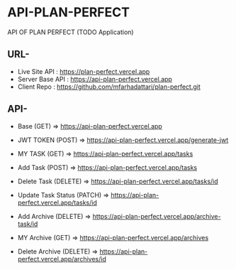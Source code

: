 # API-PLAN-PERFECT

API OF PLAN PERFECT (TODO Application)

## URL-

- Live Site API : https://plan-perfect.vercel.app
- Server Base API : https://api-plan-perfect.vercel.app
- Client Repo : https://github.com/mfarhadattari/plan-perfect.git

## API-

- Base (GET) => https://api-plan-perfect.vercel.app

- JWT TOKEN (POST) => https://api-plan-perfect.vercel.app/generate-jwt

- MY TASK (GET) => https://api-plan-perfect.vercel.app/tasks

- Add Task (POST) => https://api-plan-perfect.vercel.app/tasks

- Delete Task (DELETE) => https://api-plan-perfect.vercel.app/tasks/id

- Update Task Status (PATCH) => https://api-plan-perfect.vercel.app/tasks/id

- Add Archive (DELETE) => https://api-plan-perfect.vercel.app/archive-task/id

- MY Archive (GET) => https://api-plan-perfect.vercel.app/archives

- Delete Archive (DELETE) => https://api-plan-perfect.vercel.app/archives/id
